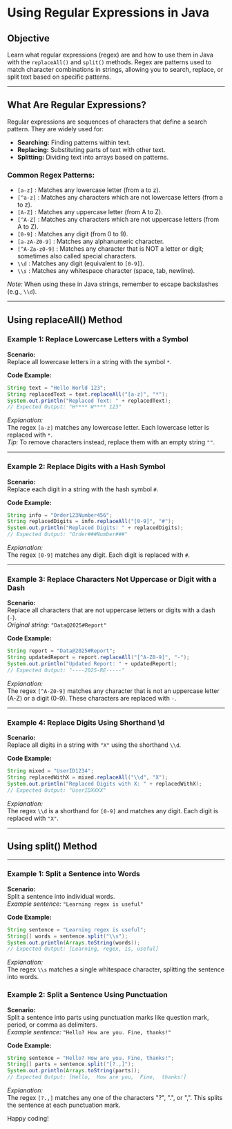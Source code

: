 # Using Regular Expressions in Java

## Objective
Learn what regular expressions (regex) are and how to use them in Java with the `replaceAll()` and `split()` methods. Regex are patterns used to match character combinations in strings, allowing you to search, replace, or split text based on specific patterns.

---

## What Are Regular Expressions?
Regular expressions are sequences of characters that define a search pattern. They are widely used for:
- **Searching:** Finding patterns within text.
- **Replacing:** Substituting parts of text with other text.
- **Splitting:** Dividing text into arrays based on patterns.

### Common Regex Patterns:
- `[a-z]` : Matches any lowercase letter (from a to z).
- `[^a-z]` : Matches any characters which are not lowercase letters (from a to z).
- `[A-Z]` : Matches any uppercase letter (from A to Z).
- `[^A-Z]` : Matches any characters which are not uppercase letters (from A to Z).
- `[0-9]` : Matches any digit (from 0 to 9).
- `[a-zA-Z0-9]` : Matches any alphanumeric character.
- `[^A-Za-z0-9]` : Matches any character that is NOT a letter or digit; sometimes also called special characters.
- `\\d` : Matches any digit (equivalent to `[0-9]`).
- `\\s` : Matches any whitespace character (space, tab, newline).

*Note:* When using these in Java strings, remember to escape backslashes (e.g., `\\d`).

---

## Using replaceAll() Method

### Example 1: Replace Lowercase Letters with a Symbol

**Scenario:**  
Replace all lowercase letters in a string with the symbol `*`.

**Code Example:**
```java
String text = "Hello World 123";
String replacedText = text.replaceAll("[a-z]", "*");
System.out.println("Replaced Text: " + replacedText);
// Expected Output: "H**** W**** 123"
```

*Explanation:*  
The regex `[a-z]` matches any lowercase letter. Each lowercase letter is replaced with `*`.  
*Tip:* To remove characters instead, replace them with an empty string `""`.

---

### Example 2: Replace Digits with a Hash Symbol

**Scenario:**  
Replace each digit in a string with the hash symbol `#`.

**Code Example:**
```java
String info = "Order123Number456";
String replacedDigits = info.replaceAll("[0-9]", "#");
System.out.println("Replaced Digits: " + replacedDigits);
// Expected Output: "Order###Number###"
```

*Explanation:*  
The regex `[0-9]` matches any digit. Each digit is replaced with `#`.

---

### Example 3: Replace Characters Not Uppercase or Digit with a Dash

**Scenario:**  
Replace all characters that are not uppercase letters or digits with a dash (`-`).  
*Original string:* `"Data@2025#Report"`

**Code Example:**
```java
String report = "Data@2025#Report";
String updatedReport = report.replaceAll("[^A-Z0-9]", "-");
System.out.println("Updated Report: " + updatedReport);
// Expected Output: "----2025-RE-----"
```

*Explanation:*  
The regex `[^A-Z0-9]` matches any character that is not an uppercase letter (A-Z) or a digit (0-9). These characters are replaced with `-`.

---

### Example 4: Replace Digits Using Shorthand \d

**Scenario:**  
Replace all digits in a string with `"X"` using the shorthand `\\d`.

**Code Example:**
```java
String mixed = "UserID1234";
String replacedWithX = mixed.replaceAll("\\d", "X");
System.out.println("Replaced Digits with X: " + replacedWithX);
// Expected Output: "UserIDXXXX"
```

*Explanation:*  
The regex `\\d` is a shorthand for `[0-9]` and matches any digit. Each digit is replaced with `"X"`.

---

## Using split() Method


---

### Example 1: Split a Sentence into Words

**Scenario:**  
Split a sentence into individual words.  
*Example sentence:* `"Learning regex is useful"`

**Code Example:**
```java
String sentence = "Learning regex is useful";
String[] words = sentence.split("\\s");
System.out.println(Arrays.toString(words));
// Expected Output: [Learning, regex, is, useful]
```

*Explanation:*  
The regex `\\s` matches a single whitespace character, splitting the sentence into words.

### Example 2: Split a Sentence Using Punctuation

**Scenario:**  
Split a sentence into parts using punctuation marks like question mark, period, or comma as delimiters.  
*Example sentence:* `"Hello? How are you. Fine, thanks!"`

**Code Example:**
```java
String sentence = "Hello? How are you. Fine, thanks!";
String[] parts = sentence.split("[?.,]");
System.out.println(Arrays.toString(parts));
// Expected Output: [Hello,  How are you,  Fine,  thanks!]
```

*Explanation:*  
The regex `[?.,]` matches any one of the characters "?", ".", or ",". This splits the sentence at each punctuation mark.

Happy coding!